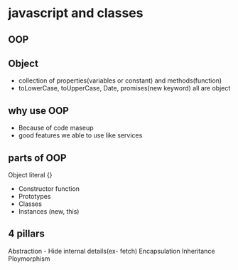 # javascript and classes

## OOP

## Object
- collection of properties(variables or constant) and methods(function)
- toLowerCase, toUpperCase, Date, promises(new keyword) all are object

## why use OOP
- Because of code maseup
- good features we able to use like services

## parts of OOP
Object literal {}

- Constructor function
- Prototypes
- Classes 
- Instances (new, this)


## 4 pillars
Abstraction - Hide internal details(ex- fetch)
Encapsulation
Inheritance
Ploymorphism